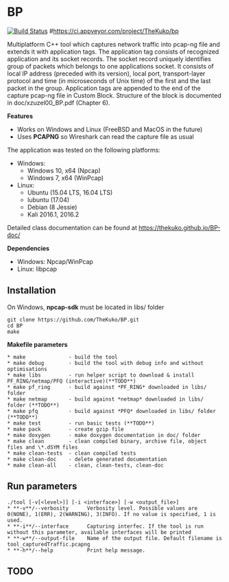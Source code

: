 BP
===
[![Build Status](https://travis-ci.org/TheKuko/BP.svg?branch=master)](https://travis-ci.org/TheKuko/BP)
#https://ci.appveyor.com/project/TheKuko/bp

Multiplatform C++ tool which captures network traffic into pcap-ng file and extends it with application tags. 
The application tag consists of recognized application and its socket records. The socket record uniquely identifies group of packets which belongs to one applications socket. It consists of local IP address (preceded with its version), local port, transport-layer protocol and time (in microseconds of Unix time) of the first and the last packet in the group. 
Application tags are appended to the end of the capture pcap-ng file in Custom Block. Structure of the block is documented in doc/xzuzel00_BP.pdf (Chapter 6).

**Features**
- Works on Windows and Linux (FreeBSD and MacOS in the future)
- Uses **PCAPNG** so Wireshark can read the capture file as usual

The application was tested on the following platforms:
- Windows:
    - Windows 10, x64 (Npcap)
    - Windows 7, x64 (WinPcap)
- Linux:
    - Ubuntu (15.04 LTS, 16.04 LTS)
    - lubuntu (17.04)
    - Debian (8 Jessie)
    - Kali 2016.1, 2016.2

Detailed class documentation can be found at https://thekuko.github.io/BP-doc/

**Dependencies**
- Windows: Npcap/WinPcap
- Linux: libpcap

## Installation
On Windows, **npcap-sdk** must be located in libs/ folder
    
    git clone https://github.com/TheKuko/BP.git
    cd BP
    make

**Makefile parameters**

    * make              - build the tool
    * make debug        - build the tool with debug info and without optimisations
    * make libs         - run helper script to download & install PF_RING/netmap/PFQ (interactive)(**TODO**)
    * make pf_ring      - build against *PF_RING* downloaded in libs/ folder
    * make netmap       - build against *netmap* downloaded in libs/ folder (**TODO**)
    * make pfq          - build against *PFQ* downloaded in libs/ folder (**TODO**)
    * make test         - run basic tests (**TODO**)
    * make pack         - create gzip file
    * make doxygen      - make doxygen documentation in doc/ folder
    * make clean        - clean compiled binary, archive file, object files and \*.dSYM files
    * make clean-tests  - clean compiled tests
    * make clean-doc    - delete generated documentation
    * make clean-all    - clean, clean-tests, clean-doc

## Run parameters
    ./tool [-v[<level>]] [-i <interface>] [-w <output_file>]
    * **-v**/--verbosity      Verbosity level. Possible values are 0(NONE), 1(ERR), 2(WARNING), 3(INFO). If no value is specified, 1 is used.
    * **-i**/--interface      Capturing interfec. If the tool is run without this parameter, available interfaces will be printed
    * **-w**/--output-file    Name of the output file. Default filename is tool_capturedTraffic.pcapng
    * **-h**/--help           Print help message.

## TODO
